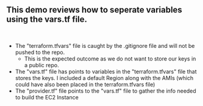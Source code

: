 <h2>This demo reviews how to seperate variables using the vars.tf file. </h2>
<br>

- The "terraform.tfvars" file is caught by the .gitignore file and will not be pushed to the repo. 
    - This is the expected outcome as we do not want to store our keys in a public repo.
- The "vars.tf" file has points to variables in the "terraform.tfvars" file that stores the keys. I included a default Region along with the AMIs (which could have also been placed in the terraform.tfvars file)
- The "provider.tf" file points to the "vars.tf" file to gather the info needed to build the EC2 Instance


